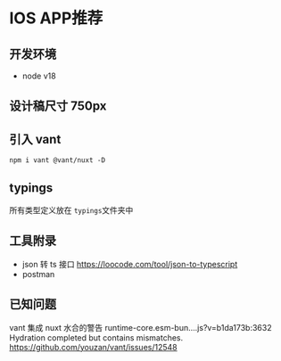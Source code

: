 # IOS APP推荐

## 开发环境

- node v18

## 设计稿尺寸 750px

## 引入 vant

```shell
npm i vant @vant/nuxt -D
```

## typings

所有类型定义放在 `typings`文件夹中

## 工具附录

- json 转 ts 接口 <https://loocode.com/tool/json-to-typescript>
- postman

## 已知问题

vant 集成 nuxt 水合的警告 runtime-core.esm-bun….js?v=b1da173b:3632 Hydration completed but contains mismatches. <https://github.com/youzan/vant/issues/12548>